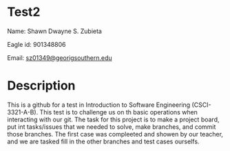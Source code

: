# Test2
Name: Shawn Dwayne S. Zubieta

Eagle id: 901348806

Email: sz01349@georigsouthern.edu

# Description

  This is a github for a test in Introduction to Software Engineering (CSCI-3321-A-B). This test is to challenge us on th
basic operations when interacting with our git. The task for this project is to make a project board, put int tasks/issues that we needed to solve, make branches, and commit those branches. The first case was compleeted and showen by our teacher, and we are tasked fill in the other branches and test cases ourselfs. 
